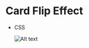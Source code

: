 # Card Flip Effect

- CSS

  ![Alt text](https://file%2B.vscode-resource.vscode-cdn.net/Users/julia-katharinanee/Desktop/Neuer%20Beitrag%20Instagram%20Story%20Minimalist%20Modern.gif?version%3D1669485082736)
